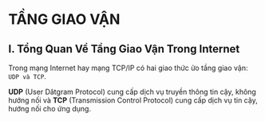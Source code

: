 # TẦNG GIAO VẬN
## I. Tổng Quan Về Tầng Giao Vận Trong Internet
Trong mạng Internet hay mạng TCP/IP có hai giao thức ửo tầng giao vận: `UDP và TCP`.

**UDP** (User Dâtgram Protocol) cung cấp dịch vụ truyền thông tin cậy, không hướng nối và **TCP** (Transmission Control Protocol) cung cấp dịch vụ tin cậy, hướng nối cho ứng dụng.